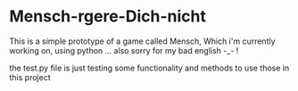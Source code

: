 # Mensch-rgere-Dich-nicht

This is a simple prototype of a game called Mensch, Which i'm currently working on, using python ... also sorry for my bad english -_- !

the test.py file is just testing some functionality and methods to use those in this project
